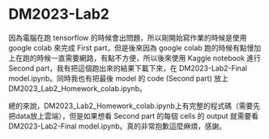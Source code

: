 # DM2023-Lab2

因為電腦在跑 tensorflow 的時候會出問題，所以剛開始寫作業的時候是使用 google colab 來完成 First part，但是後來因為 google colab 跑的時候有點慢加上在跑的時候一直需要網路，有點不方便，所以後來使用 Kaggle notebook 進行 Second part，我有把這個跑出來的結果下載下來，在 DM2023-Lab2-Final model.ipynb。同時我也有把最後 model 的 code (Second part) 放上DM2023_Lab2_Homework_colab.ipynb。

總的來說，DM2023_Lab2_Homework_colab.ipynb上有完整的程式碼（需要先把data放上雲端），但是如果想看 Second part 的每個 cells 的 output 就需要看 DM2023-Lab2-Final model.ipynb。真的非常抱歉這麼麻煩，感謝。
